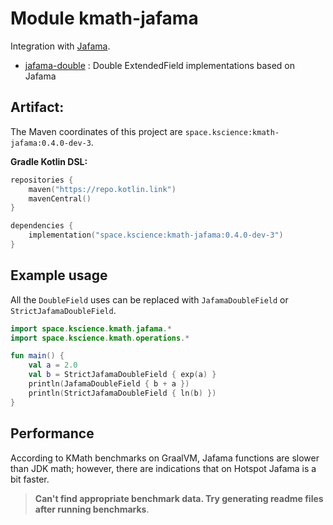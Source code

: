# Module kmath-jafama

Integration with [Jafama](https://github.com/jeffhain/jafama).

- [jafama-double](src/main/kotlin/space/kscience/kmath/jafama/) : Double ExtendedField implementations based on Jafama

## Artifact:

The Maven coordinates of this project are `space.kscience:kmath-jafama:0.4.0-dev-3`.

**Gradle Kotlin DSL:**

```kotlin
repositories {
    maven("https://repo.kotlin.link")
    mavenCentral()
}

dependencies {
    implementation("space.kscience:kmath-jafama:0.4.0-dev-3")
}
```

## Example usage

All the `DoubleField` uses can be replaced with `JafamaDoubleField` or `StrictJafamaDoubleField`.

```kotlin
import space.kscience.kmath.jafama.*
import space.kscience.kmath.operations.*

fun main() {
    val a = 2.0
    val b = StrictJafamaDoubleField { exp(a) }
    println(JafamaDoubleField { b + a })
    println(StrictJafamaDoubleField { ln(b) })
}
```

## Performance

According to KMath benchmarks on GraalVM, Jafama functions are slower than JDK math; however, there are indications that
on Hotspot Jafama is a bit faster.

> **Can't find appropriate benchmark data. Try generating readme files after running benchmarks**.
